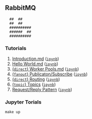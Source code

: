 ## RabbitMQ

```
  ##  ##
  ##  ##
  ##########
  ######  ##
  ##########
```

### Tutorials
1. [Introduction.md](00_Introduction.md) ([`ipynb`](00_Introduction.ipynb))
1. [Hello World.md](01_Hello_World.md) ([`ipynb`](01_Hello_World.ipynb))
1. [(`direct`) Worker Pools.md](02_WorkerPools.md) ([`ipynb`](02_WorkerPools.ipynb))
1. [(`fanout`) Publicaton/Subscribe](03_Publicaton-Subscribe_(fanout).md) ([`ipynb`](03_Publicaton-Subscribe_(fanout).ipynb))
1. [(`direct`) Routing](00_Introduction.md) ([`ipynb`](04_Routing_(direct).ipynb))
1. [(`topic`) Topics](05_Topics_(topic).md) ([`ipynb`](05_Topics_(topic).ipynb))
1. [Request/Reply Pattern](06_Request-Reply-Pattern.md) ([`ipynb`](06_Request-Reply-Pattern.ipynbb))


### Jupyter Torials

```
make up
```
